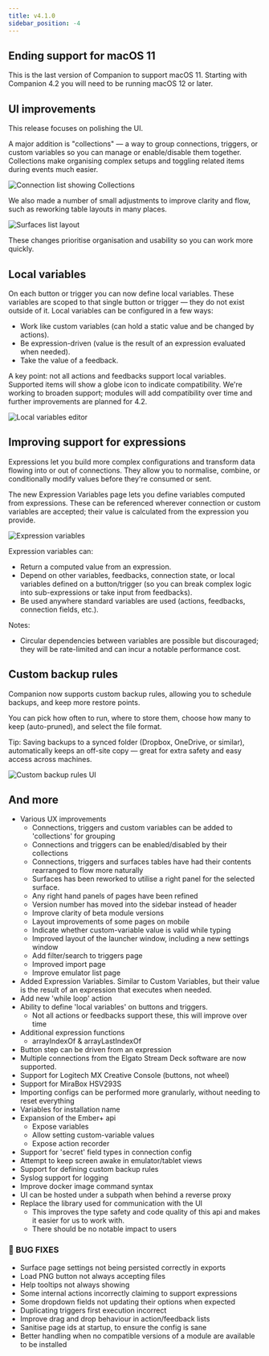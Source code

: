 ```yaml
---
title: v4.1.0
sidebar_position: -4
---
```


## Ending support for macOS 11

This is the last version of Companion to support macOS 11. Starting with Companion 4.2 you will need to be running macOS 12 or later.

## UI improvements

This release focuses on polishing the UI.

A major addition is "collections" — a way to group connections, triggers, or custom variables so you can manage or enable/disable them together. Collections make organising complex setups and toggling related items during events much easier.

![Connection list showing Collections](v4-1-0/connection-collections.png)

We also made a number of small adjustments to improve clarity and flow, such as reworking table layouts in many places.

![Surfaces list layout](v4-1-0/surfaces-list.png)

These changes prioritise organisation and usability so you can work more quickly.

## Local variables

On each button or trigger you can now define local variables. These variables are scoped to that single button or trigger — they do not exist outside of it. Local variables can be configured in a few ways:

- Work like custom variables (can hold a static value and be changed by actions).
- Be expression-driven (value is the result of an expression evaluated when needed).
- Take the value of a feedback.

A key point: not all actions and feedbacks support local variables. Supported items will show a globe icon to indicate compatibility. We're working to broaden support; modules will add compatibility over time and further improvements are planned for 4.2.

![Local variables editor](v4-1-0/local-variables.png)

## Improving support for expressions

Expressions let you build more complex configurations and transform data flowing into or out of connections. They allow you to normalise, combine, or conditionally modify values before they're consumed or sent.

The new Expression Variables page lets you define variables computed from expressions. These can be referenced wherever connection or custom variables are accepted; their value is calculated from the expression you provide.

![Expression variables](v4-1-0/expression-variables.png)

Expression variables can:

- Return a computed value from an expression.
- Depend on other variables, feedbacks, connection state, or local variables defined on a button/trigger (so you can break complex logic into sub-expressions or take input from feedbacks).
- Be used anywhere standard variables are used (actions, feedbacks, connection fields, etc.).

Notes:

- Circular dependencies between variables are possible but discouraged; they will be rate-limited and can incur a notable performance cost.

## Custom backup rules

Companion now supports custom backup rules, allowing you to schedule backups, and keep more restore points.

You can pick how often to run, where to store them, choose how many to keep (auto-pruned), and select the file format.

Tip: Saving backups to a synced folder (Dropbox, OneDrive, or similar), automatically keeps an off-site copy — great for extra safety and easy access across machines.

![Custom backup rules UI](v4-1-0/backup-settings.png)

## And more

- Various UX improvements
  - Connections, triggers and custom variables can be added to 'collections' for grouping
  - Connections and triggers can be enabled/disabled by their collections
  - Connections, triggers and surfaces tables have had their contents rearranged to flow more naturally
  - Surfaces has been reworked to utilise a right panel for the selected surface.
  - Any right hand panels of pages have been refined
  - Version number has moved into the sidebar instead of header
  - Improve clarity of beta module versions
  - Layout improvements of some pages on mobile
  - Indicate whether custom-variable value is valid while typing
  - Improved layout of the launcher window, including a new settings window
  - Add filter/search to triggers page
  - Improved import page
  - Improve emulator list page
- Added Expression Variables. Similar to Custom Variables, but their value is the result of an expression that executes when needed.
- Add new 'while loop' action
- Ability to define 'local variables' on buttons and triggers.
  - Not all actions or feedbacks support these, this will improve over time
- Additional expression functions
  - arrayIndexOf & arrayLastIndexOf
- Button step can be driven from an expression
- Multiple connections from the Elgato Stream Deck software are now supported.
- Support for Logitech MX Creative Console (buttons, not wheel)
- Support for MiraBox HSV293S
- Importing configs can be performed more granularly, without needing to reset everything
- Variables for installation name
- Expansion of the Ember+ api
  - Expose variables
  - Allow setting custom-variable values
  - Expose action recorder
- Support for 'secret' field types in connection config
- Attempt to keep screen awake in emulator/tablet views
- Support for defining custom backup rules
- Syslog support for logging
- Improve docker image command syntax
- UI can be hosted under a subpath when behind a reverse proxy
- Replace the library used for communication with the UI
  - This improves the type safety and code quality of this api and makes it easier for us to work with.
  - There should be no notable impact to users

### 🐞 BUG FIXES

- Surface page settings not being persisted correctly in exports
- Load PNG button not always accepting files
- Help tooltips not always showing
- Some internal actions incorrectly claiming to support expressions
- Some dropdown fields not updating their options when expected
- Duplicating triggers first execution incorrect
- Improve drag and drop behaviour in action/feedback lists
- Sanitise page ids at startup, to ensure the config is sane
- Better handling when no compatible versions of a module are available to be installed
